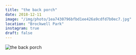 ```yaml
---
title: "the back porch"
date: 2018-12-11
image: "/img/photo/1ea7430796bfbd1ee426a9cdfd7b0ec7.jpg"
location: "Brockwell Park"
instagram: true
draft: false
---
```


![the back porch](/img/photo/1ea7430796bfbd1ee426a9cdfd7b0ec7.jpg)
